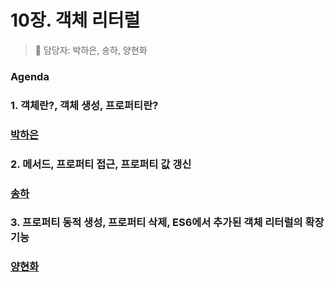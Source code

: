 # 10장. 객체 리터럴
> 👩‍ 담당자: 박하은, 송하, 양현화 <br/>

### Agenda

### 1. 객체란?, 객체 생성, 프로퍼티란?
### [박하은](박하은.md)<br/>

### 2. 메서드, 프로퍼티 접근, 프로퍼티 값 갱신
### [송하](송하.md)<br/>

### 3. 프로퍼티 동적 생성, 프로퍼티 삭제, ES6에서 추가된 객체 리터럴의 확장 기능
### [양현화](양현화.md)<br/>
